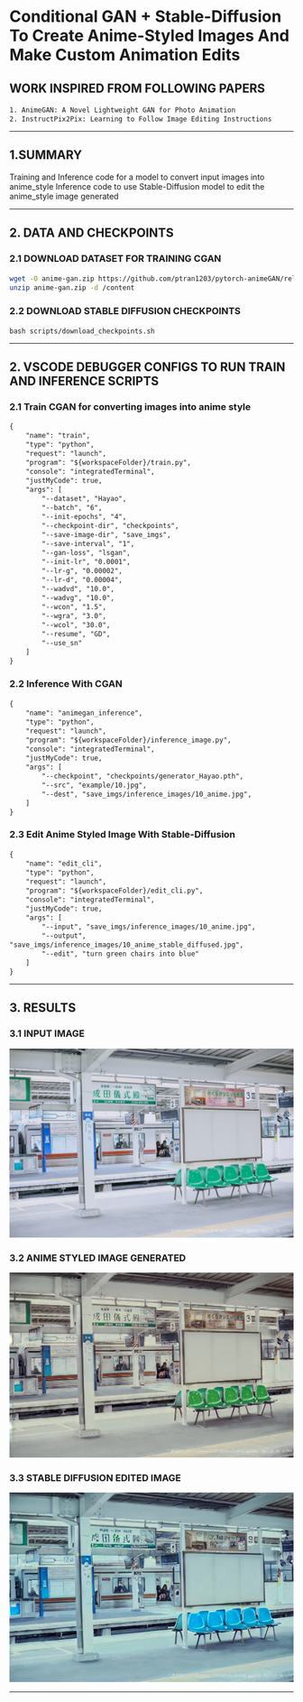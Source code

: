 # Conditional GAN + Stable-Diffusion To Create Anime-Styled Images And Make Custom Animation Edits

## WORK INSPIRED FROM FOLLOWING PAPERS

```
1. AnimeGAN: A Novel Lightweight GAN for Photo Animation
2. InstructPix2Pix: Learning to Follow Image Editing Instructions
```

----------------------
## 1.SUMMARY

Training and Inference code for a model to convert input images into anime_style
Inference code to use Stable-Diffusion model to edit the anime_style image generated

-----------------------
## 2. DATA AND CHECKPOINTS

### 2.1 DOWNLOAD DATASET FOR TRAINING CGAN

```bash
wget -O anime-gan.zip https://github.com/ptran1203/pytorch-animeGAN/releases/download/v1.0/dataset_v1.zip
unzip anime-gan.zip -d /content
```

### 2.2 DOWNLOAD STABLE DIFFUSION CHECKPOINTS
```
bash scripts/download_checkpoints.sh
```

-----------------------
## 2. VSCODE DEBUGGER CONFIGS TO RUN TRAIN AND INFERENCE SCRIPTS

### 2.1 Train CGAN for converting images into anime style

```
{
    "name": "train",
    "type": "python",
    "request": "launch",
    "program": "${workspaceFolder}/train.py",
    "console": "integratedTerminal",
    "justMyCode": true,
    "args": [
        "--dataset", "Hayao",
        "--batch", "6",
        "--init-epochs", "4",
        "--checkpoint-dir", "checkpoints",
        "--save-image-dir", "save_imgs",
        "--save-interval", "1",
        "--gan-loss", "lsgan",
        "--init-lr", "0.0001",
        "--lr-g", "0.00002",
        "--lr-d", "0.00004",
        "--wadvd", "10.0",            
        "--wadvg", "10.0",              
        "--wcon", "1.5",              
        "--wgra", "3.0",                
        "--wcol", "30.0",                
        "--resume", "GD",               
        "--use_sn"
    ]
}
```

### 2.2 Inference With CGAN
```
{
    "name": "animegan_inference",
    "type": "python",
    "request": "launch",
    "program": "${workspaceFolder}/inference_image.py",
    "console": "integratedTerminal",
    "justMyCode": true,
    "args": [
        "--checkpoint", "checkpoints/generator_Hayao.pth",
        "--src", "example/10.jpg",
        "--dest", "save_imgs/inference_images/10_anime.jpg",
    ]
}
```

### 2.3 Edit Anime Styled Image With Stable-Diffusion
```
{
    "name": "edit_cli",
    "type": "python",
    "request": "launch",
    "program": "${workspaceFolder}/edit_cli.py",
    "console": "integratedTerminal",
    "justMyCode": true,
    "args": [
        "--input", "save_imgs/inference_images/10_anime.jpg",
        "--output", "save_imgs/inference_images/10_anime_stable_diffused.jpg",
        "--edit", "turn green chairs into blue"
    ]
}
```

-----------------------
## 3. RESULTS

### 3.1 INPUT IMAGE
![Input Image](example/10.jpg)

### 3.2 ANIME STYLED IMAGE GENERATED
![Anime Styled Image](save_imgs/inference_images/10_anime.jpg)

### 3.3 STABLE DIFFUSION EDITED IMAGE
![Stable Diffusion Edited Image](save_imgs/inference_images/10_anime_stable_diffused.jpg)

-----------------------

